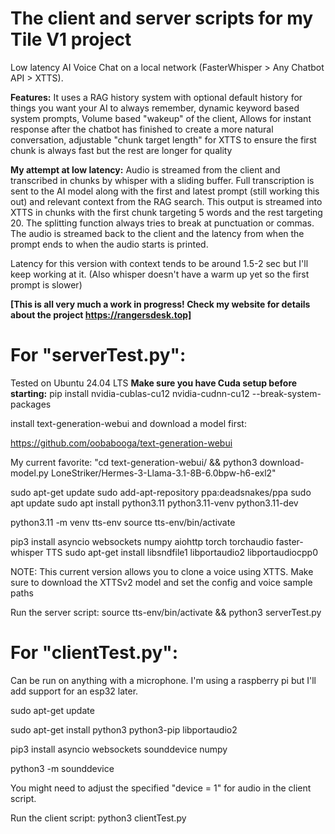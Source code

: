 # The client and server scripts for my Tile V1 project
Low latency AI Voice Chat on a local network (FasterWhisper > Any Chatbot API > XTTS).

**Features:**
It uses a RAG history system with optional default history for things you want your AI to always remember, dynamic keyword based system prompts, Volume based "wakeup" of the client, Allows for instant response after the chatbot has finished to create a more natural conversation, adjustable "chunk target length" for XTTS to ensure the first chunk is always fast but the rest are longer for quality

**My attempt at low latency:**
Audio is streamed from the client and transcribed in chunks by whisper with a sliding buffer. Full transcription is sent to the AI model along with the first and latest prompt (still working this out) and relevant context from the RAG search. This output is streamed into XTTS in chunks with the first chunk targeting 5 words and the rest targeting 20. The splitting function always tries to break at punctuation or commas. The audio is streamed back to the client and the latency from when the prompt ends to when the audio starts is printed.

Latency for this version with context tends to be around 1.5-2 sec but I'll keep working at it. (Also whisper doesn't have a warm up yet so the first prompt is slower)

**[This is all very much a work in progress! Check my website for details about the project https://rangersdesk.top]**

# **For "serverTest.py":**
Tested on Ubuntu 24.04 LTS
**Make sure you have Cuda setup before starting:**
pip install nvidia-cublas-cu12 nvidia-cudnn-cu12 --break-system-packages

install text-generation-webui and download a model first:

https://github.com/oobabooga/text-generation-webui

My current favorite: "cd text-generation-webui/ && python3 download-model.py LoneStriker/Hermes-3-Llama-3.1-8B-6.0bpw-h6-exl2"

sudo apt-get update
sudo add-apt-repository ppa:deadsnakes/ppa
sudo apt update
sudo apt install python3.11 python3.11-venv python3.11-dev

python3.11 -m venv tts-env
source tts-env/bin/activate

pip3 install asyncio websockets numpy aiohttp torch torchaudio faster-whisper TTS
sudo apt-get install libsndfile1 libportaudio2 libportaudiocpp0

NOTE: This current version allows you to clone a voice using XTTS. Make sure to download the XTTSv2 model and set the config and voice sample paths

Run the server script:
source tts-env/bin/activate && python3 serverTest.py



# **For "clientTest.py":**
Can be run on anything with a microphone. I'm using a raspberry pi but I'll add support for an esp32 later.

sudo apt-get update

sudo apt-get install python3 python3-pip libportaudio2

pip3 install asyncio websockets sounddevice numpy

python3 -m sounddevice

You might need to adjust the specified "device = 1" for audio in the client script.

Run the client script:
python3 clientTest.py
